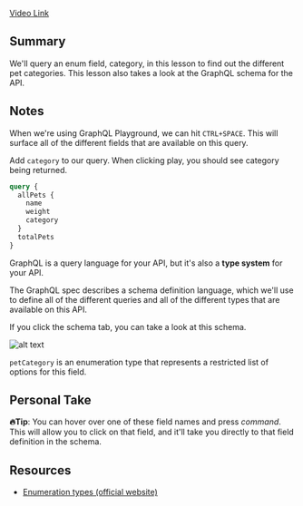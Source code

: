 [Video Link](https://egghead.io/lessons/graphql-query-an-enumeration-type-with-graphql)

## Summary

We'll query an enum field, category, in this lesson to find out the different pet categories. This lesson also takes a look at the GraphQL schema for the API.

## Notes

When we're using GraphQL Playground, we can hit `CTRL+SPACE`. This will surface all of the different fields that are available on this query.

Add `category` to our query. When clicking play, you should see category being returned.

```graphql
query {
  allPets {
    name
    weight
    category
  }
  totalPets
}
```

GraphQL is a query language for your API, but it's also a **type system** for your API.

The GraphQL spec describes a schema definition language, which we'll use to define all of the different queries and all of the different types that are available on this API.

If you click the schema tab, you can take a look at this schema.

![alt text](https://res.cloudinary.com/dg3gyk0gu/image/upload/v1563555708/transcript-images/query-an-enumeration-type-with-graphql-schema-tab.png)

`petCategory` is an enumeration type that represents a restricted list of options for this field.

## Personal Take

**🔥Tip**: You can hover over one of these field names and press _command_. This will allow you to click on that field, and it'll take you directly to that field definition in the schema.

## Resources

- [Enumeration types (official website)](https://graphql.org/learn/schema/#enumeration-types)
